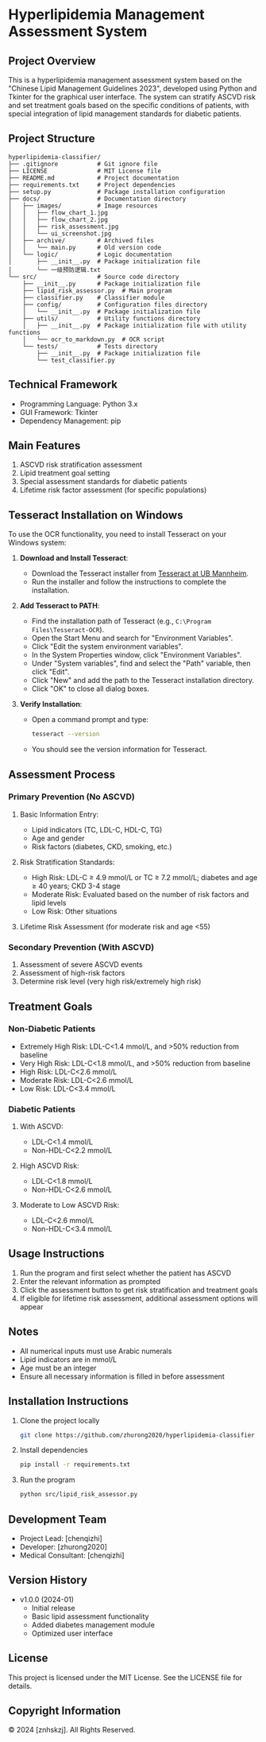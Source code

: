 # Hyperlipidemia Management Assessment System

## Project Overview
This is a hyperlipidemia management assessment system based on the "Chinese Lipid Management Guidelines 2023", developed using Python and Tkinter for the graphical user interface. The system can stratify ASCVD risk and set treatment goals based on the specific conditions of patients, with special integration of lipid management standards for diabetic patients.

## Project Structure
```
hyperlipidemia-classifier/
├── .gitignore           # Git ignore file
├── LICENSE              # MIT License file
├── README.md            # Project documentation
├── requirements.txt     # Project dependencies
├── setup.py             # Package installation configuration
├── docs/                # Documentation directory
│   ├── images/          # Image resources
│   │   ├── flow_chart_1.jpg
│   │   ├── flow_chart_2.jpg
│   │   ├── risk_assessment.jpg
│   │   └── ui_screenshot.jpg
│   ├── archive/         # Archived files
│   │   └── main.py      # Old version code
│   └── logic/           # Logic documentation
│       ├── __init__.py  # Package initialization file
│       └── 一级预防逻辑.txt
└── src/                 # Source code directory
    ├── __init__.py      # Package initialization file
    ├── lipid_risk_assessor.py  # Main program
    ├── classifier.py    # Classifier module
    ├── config/          # Configuration files directory
    │   └── __init__.py  # Package initialization file
    ├── utils/           # Utility functions directory
    │   ├── __init__.py  # Package initialization file with utility functions
    │   └── ocr_to_markdown.py  # OCR script
    └── tests/           # Tests directory
        ├── __init__.py  # Package initialization file
        └── test_classifier.py
```

## Technical Framework
- Programming Language: Python 3.x
- GUI Framework: Tkinter
- Dependency Management: pip

## Main Features
1. ASCVD risk stratification assessment
2. Lipid treatment goal setting
3. Special assessment standards for diabetic patients
4. Lifetime risk factor assessment (for specific populations)

## Tesseract Installation on Windows

To use the OCR functionality, you need to install Tesseract on your Windows system:

1. **Download and Install Tesseract**:
   - Download the Tesseract installer from [Tesseract at UB Mannheim](https://github.com/UB-Mannheim/tesseract/wiki).
   - Run the installer and follow the instructions to complete the installation.

2. **Add Tesseract to PATH**:
   - Find the installation path of Tesseract (e.g., `C:\Program Files\Tesseract-OCR`).
   - Open the Start Menu and search for "Environment Variables".
   - Click "Edit the system environment variables".
   - In the System Properties window, click "Environment Variables".
   - Under "System variables", find and select the "Path" variable, then click "Edit".
   - Click "New" and add the path to the Tesseract installation directory.
   - Click "OK" to close all dialog boxes.

3. **Verify Installation**:
   - Open a command prompt and type:
     ```bash
     tesseract --version
     ```
   - You should see the version information for Tesseract.

## Assessment Process

### Primary Prevention (No ASCVD)
1. Basic Information Entry:
   - Lipid indicators (TC, LDL-C, HDL-C, TG)
   - Age and gender
   - Risk factors (diabetes, CKD, smoking, etc.)

2. Risk Stratification Standards:
   - High Risk: LDL-C ≥ 4.9 mmol/L or TC ≥ 7.2 mmol/L; diabetes and age ≥ 40 years; CKD 3-4 stage
   - Moderate Risk: Evaluated based on the number of risk factors and lipid levels
   - Low Risk: Other situations

3. Lifetime Risk Assessment (for moderate risk and age <55)

### Secondary Prevention (With ASCVD)
1. Assessment of severe ASCVD events
2. Assessment of high-risk factors
3. Determine risk level (very high risk/extremely high risk)

## Treatment Goals

### Non-Diabetic Patients
- Extremely High Risk: LDL-C<1.4 mmol/L, and >50% reduction from baseline
- Very High Risk: LDL-C<1.8 mmol/L, and >50% reduction from baseline
- High Risk: LDL-C<2.6 mmol/L
- Moderate Risk: LDL-C<2.6 mmol/L
- Low Risk: LDL-C<3.4 mmol/L

### Diabetic Patients
1. With ASCVD:
   - LDL-C<1.4 mmol/L
   - Non-HDL-C<2.2 mmol/L

2. High ASCVD Risk:
   - LDL-C<1.8 mmol/L
   - Non-HDL-C<2.6 mmol/L

3. Moderate to Low ASCVD Risk:
   - LDL-C<2.6 mmol/L
   - Non-HDL-C<3.4 mmol/L

## Usage Instructions
1. Run the program and first select whether the patient has ASCVD
2. Enter the relevant information as prompted
3. Click the assessment button to get risk stratification and treatment goals
4. If eligible for lifetime risk assessment, additional assessment options will appear

## Notes
- All numerical inputs must use Arabic numerals
- Lipid indicators are in mmol/L
- Age must be an integer
- Ensure all necessary information is filled in before assessment

## Installation Instructions
1. Clone the project locally
   ```bash
   git clone https://github.com/zhurong2020/hyperlipidemia-classifier
   ```

2. Install dependencies
   ```bash
   pip install -r requirements.txt
   ```

3. Run the program
   ```bash
   python src/lipid_risk_assessor.py
   ```

## Development Team
- Project Lead: [chenqizhi]
- Developer: [zhurong2020]
- Medical Consultant: [chenqizhi]

## Version History
- v1.0.0 (2024-01)
  * Initial release
  * Basic lipid assessment functionality
  * Added diabetes management module
  * Optimized user interface

## License
This project is licensed under the MIT License. See the LICENSE file for details.

## Copyright Information
© 2024 [znhskzj]. All Rights Reserved.